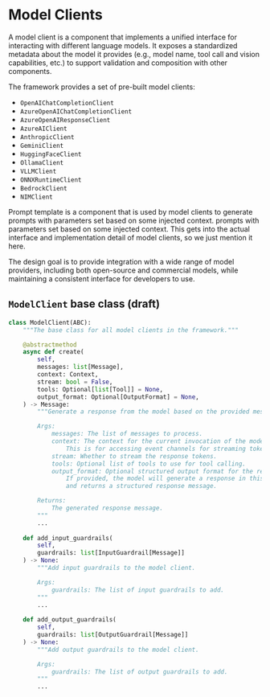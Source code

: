 # Model Clients

A model client is a component that implements a unified interface for
interacting with different language models. It exposes a standardized metadata
about the model it provides (e.g., model name, tool call and vision capabilities, etc.)
to support validation and composition with other components.

The framework provides a set of pre-built model clients:

- `OpenAIChatCompletionClient`
- `AzureOpenAIChatCompletionClient`
- `AzureOpenAIResponseClient`
- `AzureAIClient`
- `AnthropicClient`
- `GeminiClient`
- `HuggingFaceClient`
- `OllamaClient`
- `VLLMClient`
- `ONNXRuntimeClient`
- `BedrockClient`
- `NIMClient`

Prompt template is a component that is used by model clients to generate prompts with parameters set based on some injected context.
prompts with parameters set based on some injected context.
This gets into the actual interface and implementation detail of model clients,
so we just mention it here.

The design goal is to provide integration with a wide range of model providers,
including both open-source and commercial models, while maintaining a consistent
interface for developers to use.

## `ModelClient` base class (draft)

```python
class ModelClient(ABC):
    """The base class for all model clients in the framework."""

    @abstractmethod
    async def create(
        self,
        messages: list[Message],
        context: Context,
        stream: bool = False,
        tools: Optional[list[Tool]] = None,
        output_format: Optional[OutputFormat] = None,
    ) -> Message:
        """Generate a response from the model based on the provided messages.

        Args:
            messages: The list of messages to process.
            context: The context for the current invocation of the model client.
                This is for accessing event channels for streaming tokens.
            stream: Whether to stream the response tokens.
            tools: Optional list of tools to use for tool calling.
            output_format: Optional structured output format for the response.
                If provided, the model will generate a response in this format
                and returns a structured response message.

        Returns:
            The generated response message.
        """
        ...
    
    def add_input_guardrails(
        self, 
        guardrails: list[InputGuardrail[Message]]
    ) -> None:
        """Add input guardrails to the model client.

        Args:
            guardrails: The list of input guardrails to add.
        """
        ...
    
    def add_output_guardrails(
        self, 
        guardrails: list[OutputGuardrail[Message]]
    ) -> None:
        """Add output guardrails to the model client.

        Args:
            guardrails: The list of output guardrails to add.
        """
        ...
```